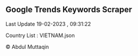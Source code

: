 

## Google Trends Keywords Scraper 
 
Last Update 19-02-2023 , 09:31:22

Country List :
VIETNAM.json



© Abdul Muttaqin 
